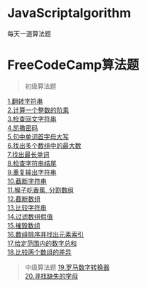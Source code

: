 # JavaScriptalgorithm
每天一道算法题

# FreeCodeCamp算法题

> 初级算法题

[1.翻转字符串](https://github.com/fuheideMayuyu/JavaScriptalgorithm/blob/master/FreeCodeCamp/1.%E7%BF%BB%E8%BD%AC%E5%AD%97%E7%AC%A6%E4%B8%B2.md)<br/>
[2.计算一个整数的阶乘](https://github.com/fuheideMayuyu/JavaScriptalgorithm/blob/master/FreeCodeCamp/2.%E8%AE%A1%E7%AE%97%E4%B8%80%E4%B8%AA%E6%95%B4%E6%95%B0%E7%9A%84%E9%98%B6%E4%B9%98.md)<br/>
[3.检查回文字符串](https://github.com/fuheideMayuyu/JavaScriptalgorithm/blob/master/FreeCodeCamp/3.%E6%A3%80%E6%9F%A5%E5%9B%9E%E6%96%87%E5%AD%97%E7%AC%A6%E4%B8%B2.md)<br/>
[4.凯撒密码](https://github.com/fuheideMayuyu/JavaScriptalgorithm/blob/master/FreeCodeCamp/4.%E5%87%AF%E6%92%92%E5%AF%86%E7%A0%81.md)<br/>
[5.句中单词首字母大写](https://github.com/fuheideMayuyu/JavaScriptalgorithm/blob/master/FreeCodeCamp/5.%E5%8F%A5%E4%B8%AD%E5%8D%95%E8%AF%8D%E9%A6%96%E5%AD%97%E6%AF%8D%E5%A4%A7%E5%86%99.md)<br/>
[6.找出多个数组中的最大数](https://github.com/fuheideMayuyu/JavaScriptalgorithm/blob/master/FreeCodeCamp/6.%E6%89%BE%E5%87%BA%E5%A4%9A%E4%B8%AA%E6%95%B0%E7%BB%84%E4%B8%AD%E7%9A%84%E6%9C%80%E5%A4%A7%E6%95%B0%20.md)<br/>
[7.找出最长单词](https://github.com/fuheideMayuyu/JavaScriptalgorithm/blob/master/FreeCodeCamp/7.%E6%89%BE%E5%87%BA%E6%9C%80%E9%95%BF%E5%8D%95%E8%AF%8D.md)<br/>
[8.检查字符串结尾](https://github.com/fuheideMayuyu/JavaScriptalgorithm/blob/master/FreeCodeCamp/8.%E6%A3%80%E6%9F%A5%E5%AD%97%E7%AC%A6%E4%B8%B2%E7%BB%93%E5%B0%BE.md)<br/>
[9.重复输出字符串](https://github.com/fuheideMayuyu/JavaScriptalgorithm/blob/master/FreeCodeCamp/9.%E9%87%8D%E5%A4%8D%E8%BE%93%E5%87%BA%E5%AD%97%E7%AC%A6%E4%B8%B2.md)<br/>
[10.截断字符串](https://github.com/fuheideMayuyu/JavaScriptalgorithm/blob/master/FreeCodeCamp/10.%E6%88%AA%E6%96%AD%E5%AD%97%E7%AC%A6%E4%B8%B2.md)<br/>
[11.猴子吃香蕉, 分割数组](https://github.com/fuheideMayuyu/JavaScriptalgorithm/blob/master/FreeCodeCamp/11.%E7%8C%B4%E5%AD%90%E5%90%83%E9%A6%99%E8%95%89%2C%20%E5%88%86%E5%89%B2%E6%95%B0%E7%BB%84.md)<br/>
[12.截断数组](https://github.com/fuheideMayuyu/JavaScriptalgorithm/blob/master/FreeCodeCamp/12.%E6%88%AA%E6%96%AD%E6%95%B0%E7%BB%84.md)<br/>
[13.比较字符串](https://github.com/fuheideMayuyu/JavaScriptalgorithm/blob/master/FreeCodeCamp/13.%E6%AF%94%E8%BE%83%E5%AD%97%E7%AC%A6%E4%B8%B2.md)<br/>
[14.过滤数组假值](https://github.com/fuheideMayuyu/JavaScriptalgorithm/blob/master/FreeCodeCamp/14.%E8%BF%87%E6%BB%A4%E6%95%B0%E7%BB%84%E5%81%87%E5%80%BC.md)<br/>
[15.摧毁数组](https://github.com/fuheideMayuyu/JavaScriptalgorithm/blob/master/FreeCodeCamp/15.%E6%91%A7%E6%AF%81%E6%95%B0%E7%BB%84.md)<br/>
[16.数组排序并找出元素索引](https://github.com/fuheideMayuyu/JavaScriptalgorithm/blob/master/FreeCodeCamp/16.%E6%95%B0%E7%BB%84%E6%8E%92%E5%BA%8F%E5%B9%B6%E6%89%BE%E5%87%BA%E5%85%83%E7%B4%A0%E7%B4%A2%E5%BC%95.md)<br/>
[17.给定范围内的数字总和](https://github.com/fuheideMayuyu/JavaScriptalgorithm/blob/master/FreeCodeCamp/17.%E7%BB%99%E5%AE%9A%E8%8C%83%E5%9B%B4%E5%86%85%E7%9A%84%E6%95%B0%E5%AD%97%E6%80%BB%E5%92%8C.md)<br/>
[18.比较两个数组的差异](https://github.com/fuheideMayuyu/JavaScriptalgorithm/blob/master/FreeCodeCamp/18.%E6%AF%94%E8%BE%83%E4%B8%A4%E4%B8%AA%E6%95%B0%E7%BB%84%E7%9A%84%E5%B7%AE%E5%BC%82.md)<br/>

> 中级算法题
[19.罗马数字转换器](https://github.com/fuheideMayuyu/JavaScriptalgorithm/blob/master/FreeCodeCamp/19.%E7%BD%97%E9%A9%AC%E6%95%B0%E5%AD%97%E8%BD%AC%E6%8D%A2%E5%99%A8.md?1554694878334)<br/>
[20.寻找缺失的字母](https://github.com/fuheideMayuyu/JavaScriptalgorithm/blob/master/FreeCodeCamp/20.%E5%AF%BB%E6%89%BE%E7%BC%BA%E5%A4%B1%E7%9A%84%E5%AD%97%E6%AF%8D.md)<br/>